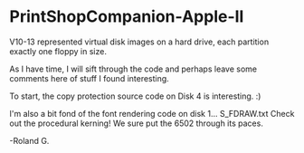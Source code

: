 # PrintShopCompanion-Apple-II

V10-13 represented virtual disk images on a hard drive, each partition exactly one floppy in size.

As I have time, I will sift through the code and perhaps leave some comments here of stuff I found interesting.

To start, the copy protection source code on Disk 4 is interesting. :)

I'm also a bit fond of the font rendering code on disk 1... S_FDRAW.txt Check out the procedural kerning! We sure put the 6502 through its paces.

-Roland G.